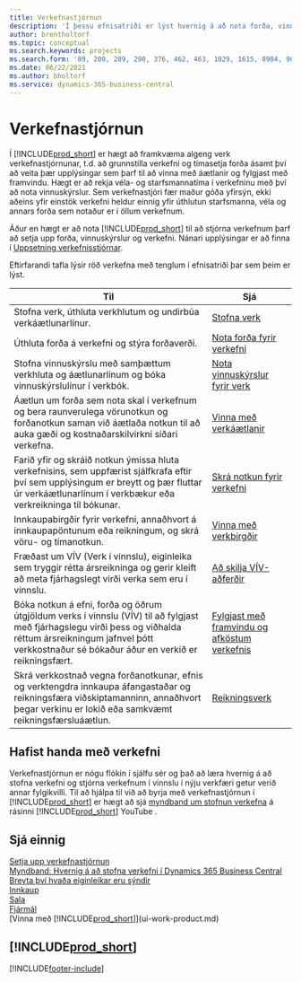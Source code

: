 ```yaml
---
title: Verkefnastjórnun
description: 'Í þessu efnisatriði er lýst hvernig á að nota forða, vinnuskýrslur og verkefni til að vinna með áætlanir.'
author: brentholtorf
ms.topic: conceptual
ms.search.keywords: projects
ms.search.form: '89, 200, 289, 290, 376, 462, 463, 1029, 1615, 8904, 9014, 9015'
ms.date: 06/22/2021
ms.author: bholtorf
ms.service: dynamics-365-business-central
---
```

# Verkefnastjórnun

Í [!INCLUDE[prod_short](includes/prod_short.md)] er hægt að framkvæma algeng verk verkefnastjórnunar, t.d. að grunnstilla verkefni og tímasetja forða ásamt því að veita þær upplýsingar sem þarf til að vinna með áætlanir og fylgjast með framvindu. Hægt er að rekja véla- og starfsmannatíma í verkefninu með því að nota vinnuskýrslur. Sem verkefnastjóri fær maður góða yfirsýn, ekki aðeins yfir einstök verkefni heldur einnig yfir úthlutun starfsmanna, véla og annars forða sem notaður er í öllum verkefnum.

Áður en hægt er að nota [!INCLUDE[prod_short](includes/prod_short.md)] til að stjórna verkefnum þarf að setja upp forða, vinnuskýrslur og verkefni. Nánari upplýsingar er að finna í [Uppsetning verkefnisstjórnar](projects-setup-projects.md).  

Eftirfarandi tafla lýsir röð verkefna með tenglum í efnisatriði þar sem þeim er lýst.

| Til | Sjá |
| --- | --- |
| Stofna verk, úthluta verkhlutum og undirbúa verkáætlunarlínur. |[Stofna verk](projects-how-create-jobs.md) |
| Úthluta forða á verkefni og stýra forðaverði. |[Nota forða fyrir verkefni](projects-how-use-resources.md) |
| Stofna vinnuskýrslu með samþættum verkhluta og áætlunarlínum og bóka vinnuskýrslulínur í verkbók. |[Nota vinnuskýrslur fyrir verk](projects-how-use-time-sheets.md) |
| Áætlun um forða sem nota skal í verkefnum og bera raunverulega vörunotkun og forðanotkun saman við áætlaða notkun til að auka gæði og kostnaðarskilvirkni síðari verkefna. |[Vinna með verkáætlanir](projects-how-manage-budgets.md) |
| Farið yfir og skráið notkun ýmissa hluta verkefnisins, sem uppfærist sjálfkrafa eftir því sem upplýsingum er breytt og þær fluttar úr verkáætlunarlínum í verkbækur eða verkreikninga til bókunar. |[Skrá notkun fyrir verkefni](projects-how-record-job-usage.md) |
| Innkaupabirgðir fyrir verkefni, annaðhvort á innkaupapöntunum eða reikningum, og skrá vöru- og tímanotkun. |[Vinna með verkbirgðir](projects-how-manage-project-supplies.md) |
| Fræðast um VÍV (Verk í vinnslu), eiginleika sem tryggir rétta ársreikninga og gerir kleift að meta fjárhagslegt virði verka sem eru í vinnslu. |[Að skilja VÍV-aðferðir](projects-understanding-wip.md) |
| Bóka notkun á efni, forða og öðrum útgjöldum verks í vinnslu (VÍV) til að fylgjast með fjárhagslegu virði þess og viðhalda réttum ársreikningum jafnvel þótt verkkostnaður sé bókaður áður en verkið er reikningsfært. |[Fylgjast með framvindu og afköstum verkefnis](projects-how-monitor-progress-performance.md) |
| Skrá verkkostnað vegna forðanotkunar, efnis og verktengdra innkaupa áfangastaðar og reikningsfæra viðskiptamanninn, annaðhvort þegar verkinu er lokið eða samkvæmt reikningsfærsluáætlun. |[Reikningsverk](projects-how-invoice-jobs.md) |

## Hafist handa með verkefni

Verkefnastjórnun er nógu flókin í sjálfu sér og það að læra hvernig á að stofna verkefni og stjórna verkefnum í vinnslu í nýju verkfæri getur verið annar fylgikvilli. Til að hjálpa til við að byrja með verkefnastjórnun í [!INCLUDE[prod_short](includes/prod_short.md)] er hægt að sjá [myndband um stofnun verkefna](https://www.youtube.com/watch?v=VqaPWr7BWmw) á rásinni [!INCLUDE[prod_short](includes/prod_short.md)] YouTube .  

## Sjá einnig

[Setja upp verkefnastjórnun](projects-setup-projects.md)  
[Myndband: Hvernig á að stofna verkefni í Dynamics 365 Business Central](https://www.youtube.com/watch?v=VqaPWr7BWmw)  
[Breyta því hvaða eiginleikar eru sýndir](ui-experiences.md)  
[Innkaup](purchasing-manage-purchasing.md)  
[Sala](sales-manage-sales.md)  
[Fjármál](finance.md)  
[Vinna með [!INCLUDE[prod_short](includes/prod_short.md)]](ui-work-product.md)  

## [!INCLUDE[prod_short](includes/free_trial_md.md)]  

[!INCLUDE[footer-include](includes/footer-banner.md)]